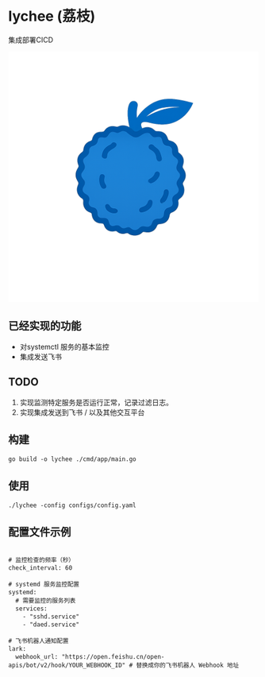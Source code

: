 # lychee (荔枝)

集成部署CICD

![lychee](Source/title.png)


## 已经实现的功能

* 对systemctl 服务的基本监控
* 集成发送飞书

## TODO

1. 实现监测特定服务是否运行正常，记录过滤日志。  
2. 实现集成发送到飞书 / 以及其他交互平台


## 构建

```shell
go build -o lychee ./cmd/app/main.go 

```


## 使用

```shell
./lychee -config configs/config.yaml   

```


## 配置文件示例

```shell 

# 监控检查的频率（秒）
check_interval: 60

# systemd 服务监控配置
systemd:
  # 需要监控的服务列表
  services:
    - "sshd.service"
    - "daed.service"

# 飞书机器人通知配置
lark:
  webhook_url: "https://open.feishu.cn/open-apis/bot/v2/hook/YOUR_WEBHOOK_ID" # 替换成你的飞书机器人 Webhook 地址

```


